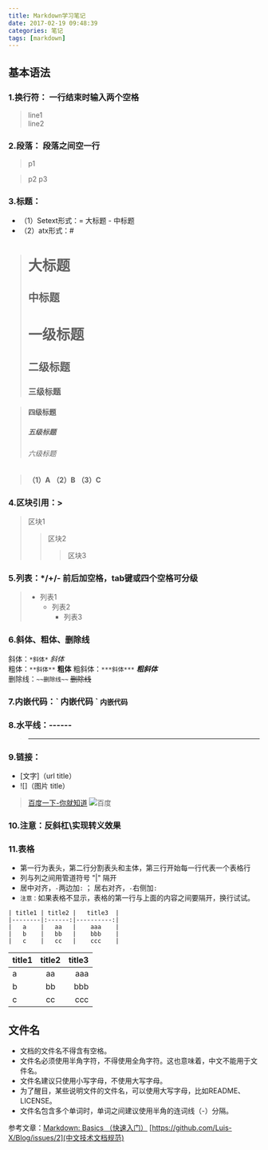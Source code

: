 ```yaml
---
title: Markdown学习笔记
date: 2017-02-19 09:48:39
categories: 笔记
tags: [markdown]
---
```


基本语法
----------  

### 1.换行符： 一行结束时输入两个空格
>line1  
>line2  

<!--more-->
### 2.段落： 段落之间空一行  
>p1

>p2
>p3  
### 3.标题：
+ （1）Setext形式：= 大标题 - 中标题  
+ （2）atx形式：#  
>大标题
>====== 
>中标题
>------ 
># 一级标题  
>## 二级标题  
>### 三级标题  

>#### 四级标题  
>##### 五级标题  
>###### 六级标题  

>**（1）A**
>**（2）B**
>**（3）C**

### 4.区块引用：\>  
>区块1
>>区块2
>>>区块3  


### 5.列表：*/+/-  前后加空格，tab键或四个空格可分级
>* 列表1
>    + 列表2
>        - 列表3  

### 6.斜体、粗体、删除线
斜体：`*斜体*`   *斜体*  
粗体：`**斜体**`   **粗体**
粗斜体：`***斜体***`   ***粗斜体***  
删除线：`~~删除线~~`   ~~删除线~~

### 7.内嵌代码：\` 内嵌代码 \`  ` 内嵌代码 `  

### 8.水平线：------  
>----------------------

### 9.链接：  
+ [文字]（url title）
+ ![]（图片 title）
>[百度一下-你就知道](http://www.baidu.com "百度一下")
>![百度](baidu.png "百度图片")

### 10.注意：反斜杠\实现转义效果

### 11.表格
* 第一行为表头，第二行分割表头和主体，第三行开始每一行代表一个表格行
* 列与列之间用管道符号 "|" 隔开
* 居中对齐，`-`两边加`:` ； 居右对齐，`-`右侧加`:`
* `注意：`如果表格不显示，表格的第一行与上面的内容之间要隔开，换行试试。

```
| title1 | title2 |   title3  |
|--------|:------:|----------:|
|   a    |   aa   |    aaa    |
|   b    |   bb   |    bbb    |
|   c    |   cc   |    ccc    |
```

| title1 | title2 |   title3  |
|--------|:------:|----------:|
|   a    |   aa   |    aaa    |
|   b    |   bb   |    bbb    |
|   c    |   cc   |    ccc    |

## 文件名
* 文档的文件名不得含有空格。
* 文件名必须使用半角字符，不得使用全角字符。这也意味着，中文不能用于文件名。
* 文件名建议只使用小写字母，不使用大写字母。
* 为了醒目，某些说明文件的文件名，可以使用大写字母，比如README、LICENSE。
* 文件名包含多个单词时，单词之间建议使用半角的连词线（-）分隔。

参考文章：[Markdown: Basics （快速入门）](https://www.appinn.com/markdown/basic.html)
[https://github.com/Luis-X/Blog/issues/2](中文技术文档规范)
